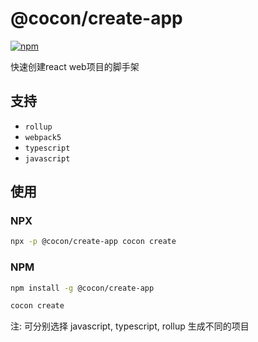 # @cocon/create-app 

<a href="https://www.npmjs.com/package/@cocon/create-app"><img alt="npm" src="https://img.shields.io/badge/npm-1.0.2-brightgreen"></a>

快速创建react web项目的脚手架

## 支持

- `rollup`
- `webpack5` 
- `typescript`
- `javascript`


## 使用

### NPX

```bash
npx -p @cocon/create-app cocon create
```

### NPM

```bash
npm install -g @cocon/create-app

cocon create
```

注: 可分别选择 javascript, typescript, rollup 生成不同的项目

